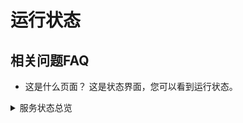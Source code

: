 # 运行状态
## 相关问题FAQ
- 这是什么页面？
这是状态界面，您可以看到运行状态。
<details>

<summary>服务状态总览</summary>
|服务名称|运行状态|
|...|...|
|游戏服务|可用|
|数据库服务|可用|
|威胁服务|可用|
|计算加速服务|可用|
</details>
